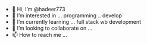 - 👋 Hi, I’m @hadeer773
- 👀 I’m interested in ... programming .. develop
- 🌱 I’m currently learning ... full stack wb development
- 💞️ I’m looking to collaborate on ...
- 📫 How to reach me ...

<!---
hadeer773/hadeer773 is a ✨ special ✨ repository because its `README.md` (this file) appears on your GitHub profile.
You can click the Preview link to take a look at your changes.
--->
